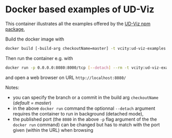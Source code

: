 # Docker based examples of UD-Viz

This container illustrates all the examples offered by the
[UD-Viz npm package](https://github.com/VCityTeam/UD-Viz),

Build the docker image with

```bash
docker build [-build-arg checkoutName=master] -t vcity:ud-viz-examples Context
```

Then run the container e.g. with

```bash
docker run -p 0.0.0.0:8080:8000/tcp [--detach] --rm -t vcity:ud-viz-examples
```

and open a web browser on URL `http://localhost:8080/`

Notes:

- you can specify the branch or a commit in the build arg `checkoutName` (*default = master*) 
- in the above `docker run` command the optionnal `--detach` argument requires the
  container to run in background (detached mode),
- the published port (the `8080` in the above `-p` flag argument of the the
  `docker run` command) can be changed but has to match with the port given
  (within the URL) when browsing
